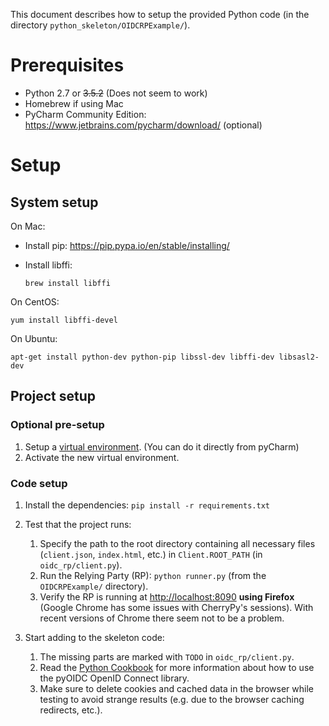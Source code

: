 This document describes how to setup the provided Python code
(in the directory ``python_skeleton/OIDCRPExample/``).

# Prerequisites

* Python 2.7 or ~~3.5.2~~ (Does not seem to work)
* Homebrew if using Mac
* PyCharm Community Edition: https://www.jetbrains.com/pycharm/download/ (optional)

# Setup

## System setup

On Mac:

* Install pip: https://pip.pypa.io/en/stable/installing/
* Install libffi:

  ```
  brew install libffi
  ```  
    
On CentOS:

    yum install libffi-devel
        
On Ubuntu:

    apt-get install python-dev python-pip libssl-dev libffi-dev libsasl2-dev
        
## Project setup

### Optional pre-setup
1. Setup a [virtual environment](http://docs.python-guide.org/en/latest/dev/virtualenvs/). (You can do it directly from pyCharm)
2. Activate the new virtual environment.

### Code setup
1. Install the dependencies: ``pip install -r requirements.txt``

1. Test that the project runs:
   1. Specify the path to the root directory containing all necessary files (``client.json``, 
     ``index.html``, etc.) in ``Client.ROOT_PATH`` (in ``oidc_rp/client.py``).
   1. Run the Relying Party (RP): ``python runner.py`` (from the ``OIDCRPExample/`` directory).
   1. Verify the RP is running at [http://localhost:8090](http://localhost:8090) **using Firefox**
     (Google Chrome has some issues with CherryPy's sessions). With recent versions of Chrome there seem not to be a problem.
  
1. Start adding to the skeleton code:
   1. The missing parts are marked with ``TODO`` in ``oidc_rp/client.py``.
   1. Read the [Python Cookbook](https://github.com/OpenIDC/pyoidc/blob/master/doc/examples/rp.rst) for more
     information about how to use the pyOIDC OpenID Connect library.
   1. Make sure to delete cookies and cached data in the browser while
     testing to avoid strange results (e.g. due to the browser caching
     redirects, etc.).
